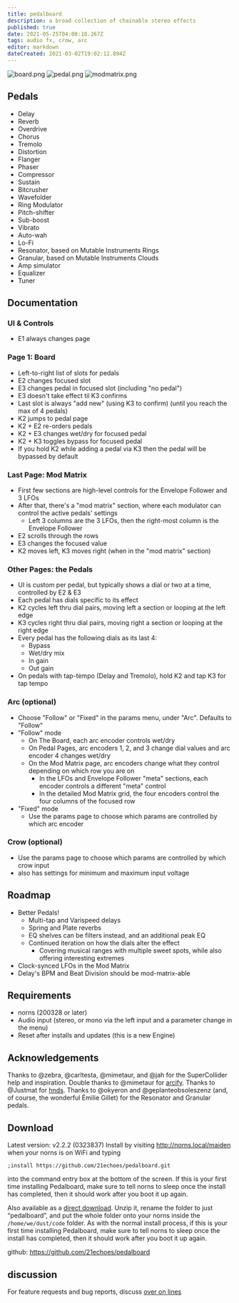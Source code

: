 ```yaml
---
title: pedalboard
description: a broad collection of chainable stereo effects
published: true
date: 2021-05-25T04:08:18.267Z
tags: audio fx, crow, arc
editor: markdown
dateCreated: 2021-03-02T19:02:12.894Z
---
```


![board.png](/community/21echoes/pedalboard.png)
![pedal.png](/community/21echoes/pedal.png)
![modmatrix.png](/community/21echoes/modmatrix.png)

## Pedals
* Delay
* Reverb
* Overdrive
* Chorus
* Tremolo
* Distortion
* Flanger
* Phaser
* Compressor
* Sustain
* Bitcrusher
* Wavefolder
* Ring Modulator
* Pitch-shifter
* Sub-boost
* Vibrato
* Auto-wah
* Lo-Fi
* Resonator, based on Mutable Instruments Rings
* Granular, based on Mutable Instruments Clouds
* Amp simulator
* Equalizer
* Tuner


## Documentation

### UI & Controls
* E1 always changes page

### Page 1: Board
* Left-to-right list of slots for pedals
* E2 changes focused slot
* E3 changes pedal in focused slot (including "no pedal")
* E3 doesn't take effect til K3 confirms
* Last slot is always "add new" (using K3 to confirm) (until you reach the max of 4 pedals)
* K2 jumps to pedal page
* K2 + E2 re-orders pedals
* K2 + E3 changes wet/dry for focused pedal
* K2 + K3 toggles bypass for focused pedal
* If you hold K2 while adding a pedal via K3 then the pedal will be bypassed by default

### Last Page: Mod Matrix
* First few sections are high-level controls for the Envelope Follower and 3 LFOs
* After that, there's a "mod matrix" section, where each modulator can control the active pedals' settings
  * Left 3 columns are the 3 LFOs, then the right-most column is the Envelope Follower
* E2 scrolls through the rows
* E3 changes the focused value
* K2 moves left, K3 moves right (when in the "mod matrix" section)

### Other Pages: the Pedals
* UI is custom per pedal, but typically shows a dial or two at a time, controlled by E2 & E3
* Each pedal has dials specific to its effect
* K2 cycles left thru dial pairs, moving left a section or looping at the left edge
* K3 cycles right thru dial pairs, moving right a section or looping at the right edge
* Every pedal has the following dials as its last 4:
  * Bypass
  * Wet/dry mix
  * In gain
  * Out gain
* On pedals with tap-tempo (Delay and Tremolo), hold K2 and tap K3 for tap tempo

### Arc (optional)
* Choose "Follow" or "Fixed" in the params menu, under "Arc". Defaults to "Follow"
* "Follow" mode
  * On The Board, each arc encoder controls wet/dry
  * On Pedal Pages, arc encoders 1, 2, and 3 change dial values and arc encoder 4 changes wet/dry
  * On the Mod Matrix page, arc encoders change what they control depending on which row you are on
    * In the LFOs and Envelope Follower "meta" sections, each encoder controls a different "meta" control
    * In the detailed Mod Matrix grid, the four encoders control the four columns of the focused row
* "Fixed" mode
  * Use the params page to choose which params are controlled by which arc encoder
  
### Crow (optional)
* Use the params page to choose which params are controlled by which crow input
* also has settings for minimum and maximum input voltage


## Roadmap
* Better Pedals!
  * Multi-tap and Varispeed delays
  * Spring and Plate reverbs
  * EQ shelves can be filters instead, and an additional peak EQ
  * Continued iteration on how the dials alter the effect
    * Covering musical ranges with multiple sweet spots, while also offering interesting extremes
* Clock-synced LFOs in the Mod Matrix
* Delay's BPM and Beat Division should be mod-matrix-able

## Requirements
* norns (200328 or later)
* Audio input (stereo, or mono via the left input and a parameter change in the menu)
* Reset after installs and updates (this is a new Engine)

## Acknowledgements
Thanks to @zebra, @carltesta, @mimetaur, and @jah for the SuperCollider help and inspiration. Double thanks to @mimetaur for [arcify](https://llllllll.co/t/arcify/22133). Thanks to @Justmat for [hnds](https://github.com/justmat/otis/blob/master/lib/hnds.lua). Thanks to @okyeron and @geplanteobsoleszenz (and, of course, the wonderful Émilie Gillet) for the Resonator and Granular pedals.

## Download
Latest version: v2.2.2 (0323837)
Install by visiting http://norns.local/maiden when your norns is on WiFi and typing
```
;install https://github.com/21echoes/pedalboard.git
```
into the command entry box at the bottom of the screen. If this is your first time installing Pedalboard, make sure to tell norns to sleep once the install has completed, then it should work after you boot it up again.

Also available as a [direct download](https://github.com/21echoes/pedalboard/archive/master.zip). Unzip it, rename the folder to just “pedalboard”, and put the whole folder onto your norns inside the `/home/we/dust/code` folder. As with the normal install process, if this is your first time installing Pedalboard, make sure to tell norns to sleep once the install has completed, then it should work after you boot it up again.

github: https://github.com/21echoes/pedalboard

## discussion
For feature requests and bug reports, discuss [over on lines](https://llllllll.co/t/31119)

